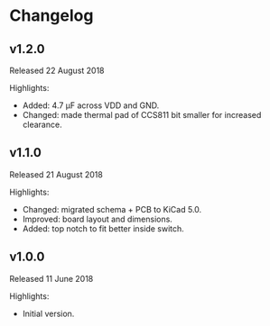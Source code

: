 # Changelog

## v1.2.0
Released 22 August 2018

Highlights:
* Added: 4.7 µF across VDD and GND.
* Changed: made thermal pad of CCS811 bit smaller for increased clearance.

## v1.1.0
Released 21 August 2018

Highlights:
* Changed: migrated schema + PCB to KiCad 5.0.
* Improved: board layout and dimensions.
* Added: top notch to fit better inside switch.

## v1.0.0
Released 11 June 2018

Highlights:
* Initial version.

